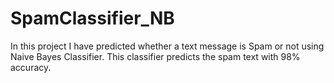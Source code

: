 # SpamClassifier_NB
In this project I have predicted whether a text message is Spam or not using Naive Bayes Classifier.
This classifier predicts the spam text with 98% accuracy.
